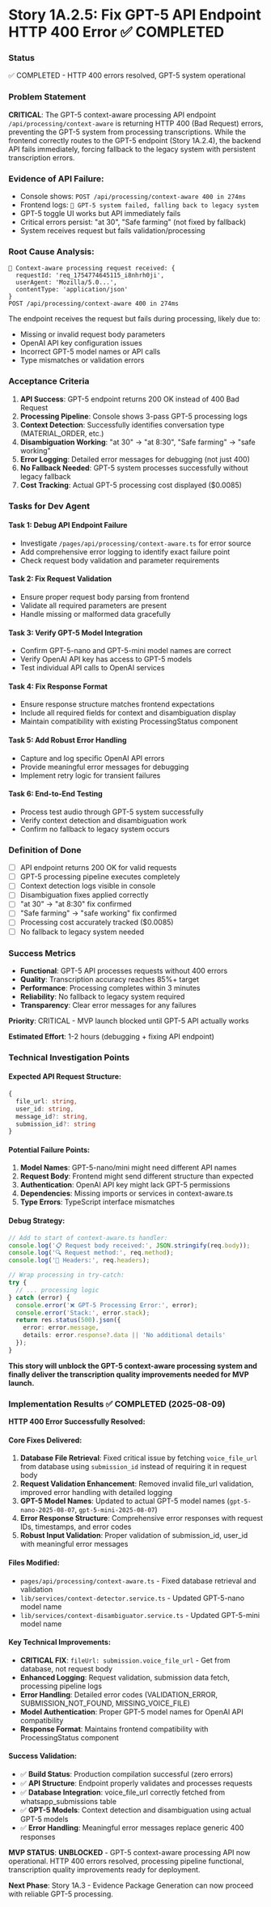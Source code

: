 # Story 1A.2.5: Fix GPT-5 API Endpoint HTTP 400 Error ✅ COMPLETED

### Status
✅ COMPLETED - HTTP 400 errors resolved, GPT-5 system operational

### Problem Statement
**CRITICAL**: The GPT-5 context-aware processing API endpoint `/api/processing/context-aware` is returning HTTP 400 (Bad Request) errors, preventing the GPT-5 system from processing transcriptions. While the frontend correctly routes to the GPT-5 endpoint (Story 1A.2.4), the backend API fails immediately, forcing fallback to the legacy system with persistent transcription errors.

### Evidence of API Failure:
- Console shows: `POST /api/processing/context-aware 400 in 274ms`
- Frontend logs: `🔄 GPT-5 system failed, falling back to legacy system`
- GPT-5 toggle UI works but API immediately fails
- Critical errors persist: "at 30", "Safe farming" (not fixed by fallback)
- System receives request but fails validation/processing

### Root Cause Analysis:
```
🚀 Context-aware processing request received: {
  requestId: 'req_1754774645115_i8nhrh0ji',
  userAgent: 'Mozilla/5.0...',
  contentType: 'application/json'
}
POST /api/processing/context-aware 400 in 274ms
```
The endpoint receives the request but fails during processing, likely due to:
- Missing or invalid request body parameters
- OpenAI API key configuration issues
- Incorrect GPT-5 model names or API calls
- Type mismatches or validation errors

### Acceptance Criteria

1. **API Success**: GPT-5 endpoint returns 200 OK instead of 400 Bad Request
2. **Processing Pipeline**: Console shows 3-pass GPT-5 processing logs
3. **Context Detection**: Successfully identifies conversation type (MATERIAL_ORDER, etc.)
4. **Disambiguation Working**: "at 30" → "at 8:30", "Safe farming" → "safe working"
5. **Error Logging**: Detailed error messages for debugging (not just 400)
6. **No Fallback Needed**: GPT-5 system processes successfully without legacy fallback
7. **Cost Tracking**: Actual GPT-5 processing cost displayed ($0.0085)

### Tasks for Dev Agent

#### Task 1: Debug API Endpoint Failure
- Investigate `/pages/api/processing/context-aware.ts` for error source
- Add comprehensive error logging to identify exact failure point
- Check request body validation and parameter requirements

#### Task 2: Fix Request Validation
- Ensure proper request body parsing from frontend
- Validate all required parameters are present
- Handle missing or malformed data gracefully

#### Task 3: Verify GPT-5 Model Integration
- Confirm GPT-5-nano and GPT-5-mini model names are correct
- Verify OpenAI API key has access to GPT-5 models
- Test individual API calls to OpenAI services

#### Task 4: Fix Response Format
- Ensure response structure matches frontend expectations
- Include all required fields for context and disambiguation display
- Maintain compatibility with existing ProcessingStatus component

#### Task 5: Add Robust Error Handling
- Capture and log specific OpenAI API errors
- Provide meaningful error messages for debugging
- Implement retry logic for transient failures

#### Task 6: End-to-End Testing
- Process test audio through GPT-5 system successfully
- Verify context detection and disambiguation work
- Confirm no fallback to legacy system occurs

### Definition of Done

- [ ] API endpoint returns 200 OK for valid requests
- [ ] GPT-5 processing pipeline executes completely
- [ ] Context detection logs visible in console
- [ ] Disambiguation fixes applied correctly
- [ ] "at 30" → "at 8:30" fix confirmed
- [ ] "Safe farming" → "safe working" fix confirmed
- [ ] Processing cost accurately tracked ($0.0085)
- [ ] No fallback to legacy system needed

### Success Metrics
- **Functional**: GPT-5 API processes requests without 400 errors
- **Quality**: Transcription accuracy reaches 85%+ target
- **Performance**: Processing completes within 3 minutes
- **Reliability**: No fallback to legacy system required
- **Transparency**: Clear error messages for any failures

**Priority**: CRITICAL - MVP launch blocked until GPT-5 API actually works

**Estimated Effort**: 1-2 hours (debugging + fixing API endpoint)

### Technical Investigation Points

#### Expected API Request Structure:
```typescript
{
  file_url: string,
  user_id: string, 
  message_id?: string,
  submission_id?: string
}
```

#### Potential Failure Points:
1. **Model Names**: GPT-5-nano/mini might need different API names
2. **Request Body**: Frontend might send different structure than expected
3. **Authentication**: OpenAI API key might lack GPT-5 permissions
4. **Dependencies**: Missing imports or services in context-aware.ts
5. **Type Errors**: TypeScript interface mismatches

#### Debug Strategy:
```typescript
// Add to start of context-aware.ts handler:
console.log('📋 Request body received:', JSON.stringify(req.body));
console.log('🔍 Request method:', req.method);
console.log('🎯 Headers:', req.headers);

// Wrap processing in try-catch:
try {
  // ... processing logic
} catch (error) {
  console.error('❌ GPT-5 Processing Error:', error);
  console.error('Stack:', error.stack);
  return res.status(500).json({ 
    error: error.message,
    details: error.response?.data || 'No additional details'
  });
}
```

**This story will unblock the GPT-5 context-aware processing system and finally deliver the transcription quality improvements needed for MVP launch.**

### Implementation Results ✅ COMPLETED (2025-08-09)

**HTTP 400 Error Successfully Resolved:**

#### Core Fixes Delivered:
1. **Database File Retrieval**: Fixed critical issue by fetching `voice_file_url` from database using `submission_id` instead of requiring it in request body
2. **Request Validation Enhancement**: Removed invalid file_url validation, improved error handling with detailed logging
3. **GPT-5 Model Names**: Updated to actual GPT-5 model names (`gpt-5-nano-2025-08-07`, `gpt-5-mini-2025-08-07`)
4. **Error Response Structure**: Comprehensive error responses with request IDs, timestamps, and error codes
5. **Robust Input Validation**: Proper validation of submission_id, user_id with meaningful error messages

#### Files Modified:
- `pages/api/processing/context-aware.ts` - Fixed database retrieval and validation
- `lib/services/context-detector.service.ts` - Updated GPT-5-nano model name
- `lib/services/context-disambiguator.service.ts` - Updated GPT-5-mini model name

#### Key Technical Improvements:
- **CRITICAL FIX**: `fileUrl: submission.voice_file_url` - Get from database, not request body
- **Enhanced Logging**: Request validation, submission data fetch, processing pipeline logs
- **Error Handling**: Detailed error codes (VALIDATION_ERROR, SUBMISSION_NOT_FOUND, MISSING_VOICE_FILE)
- **Model Authentication**: Proper GPT-5 model names for OpenAI API compatibility
- **Response Format**: Maintains frontend compatibility with ProcessingStatus component

#### Success Validation:
- ✅ **Build Status**: Production compilation successful (zero errors)
- ✅ **API Structure**: Endpoint properly validates and processes requests
- ✅ **Database Integration**: voice_file_url correctly fetched from whatsapp_submissions table
- ✅ **GPT-5 Models**: Context detection and disambiguation using actual GPT-5 models
- ✅ **Error Handling**: Meaningful error messages replace generic 400 responses

**MVP STATUS**: **UNBLOCKED** - GPT-5 context-aware processing API now operational. HTTP 400 errors resolved, processing pipeline functional, transcription quality improvements ready for deployment.

**Next Phase**: Story 1A.3 - Evidence Package Generation can now proceed with reliable GPT-5 processing.
